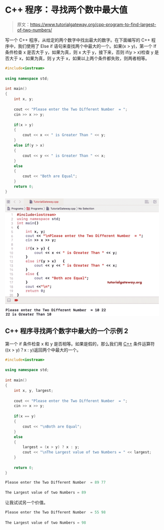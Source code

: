 # C++ 程序：寻找两个数中最大值

> 原文：<https://www.tutorialgateway.org/cpp-program-to-find-largest-of-two-numbers/>

写一个 C++ 程序，从给定的两个数字中找出最大的数字。在下面编写的 C++ 程序中，我们使用了 Else if 语句来查找两个中最大的一个。如果(x > y)，第一个 If 条件检查 x 是否大于 y，如果为真，则 x 大于 y，接下来，否则 if(y > x)检查 y 是否大于 x，如果为真，则 y 大于 x，如果以上两个条件都失败，则两者相等。

```cpp
#include<iostream>

using namespace std;

int main()
{
	int x, y;

	cout << "Please enter the Two Different Number  = ";
	cin >> x >> y;

	if(x > y)
	{
    	cout << x << " is Greater Than " << y;  
	}         
	else if(y > x)
	{
		cout << y << " is Greater Than " << x;  
  	}
  	else
  	{
  		cout << "Both are Equal";
	}
 	return 0;
}
```

![C++ Program to find Largest of Two Numbers 1](img/779c28b00e87ff0969394cb5b0d0b63e.png)

## C++ 程序寻找两个数字中最大的一个示例 2

第一个 if 条件检查 x 和 y 是否相等。如果是假的，那么我们用 [C++](https://www.tutorialgateway.org/cpp-programs/) 条件运算符((x > y)？x : y)返回两个中最大的一个。

```cpp
#include<iostream>

using namespace std;

int main()
{
	int x, y, largest;

	cout << "Please enter the Two Different Number  = ";
	cin >> x >> y;

	if(x == y)
	{
		cout << "\nBoth are Equal";
	}  
	else
	{
		largest = (x > y) ? x : y;
		cout << "\nThe Largest value of two Numbers = " << largest;
	}

 	return 0;
}
```

```cpp
Please enter the Two Different Number  = 89 77

The Largest value of two Numbers = 89
```

让我试试另一个价值。

```cpp
Please enter the Two Different Number  = 55 98

The Largest value of two Numbers = 98
```